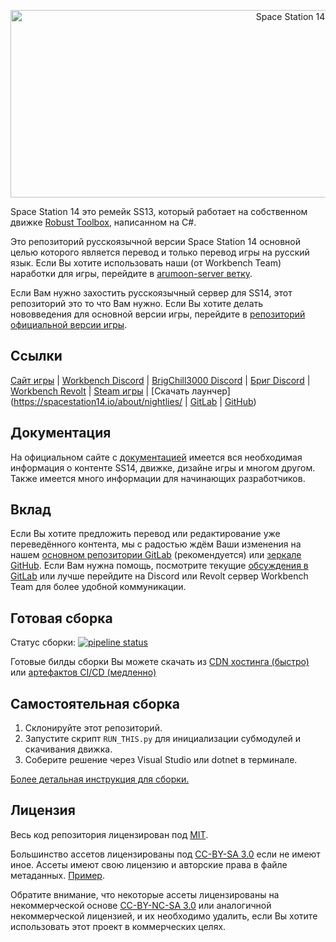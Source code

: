 <p align="center"> <img alt="Space Station 14" width="880" height="300" src="https://raw.githubusercontent.com/space-wizards/asset-dump/de329a7898bb716b9d5ba9a0cd07f38e61f1ed05/github-logo.svg" /></p>

Space Station 14 это ремейк SS13, который работает на собственном движке [Robust Toolbox](https://github.com/space-wizards/RobustToolbox), написанном на C#.

Это репозиторий русскоязычной версии Space Station 14 основной целью которого является перевод и только перевод игры на русский язык. Если Вы хотите использовать наши (от Workbench Team) наработки для игры, перейдите в [arumoon-server ветку](https://gitlab.workbench.network/Workbench-Team/space-station-14/-/tree/arumoon-server).

Если Вам нужно захостить русскоязычный сервер для SS14, этот репозиторий это то что Вам нужно. Если Вы хотите делать нововведения для основной версии игры, перейдите в [репозиторий официальной версии игры](https://github.com/space-wizards/space-station-14).

## Ссылки

[Сайт игры](https://spacestation14.io/) | [Workbench Discord](https://discord.gg/Dxqz5gy) | [BrigChill3000 Discord](https://discord.gg/5hktPQ5sdG) | [Бриг Discord](https://discord.gg/UEQDBC2TEj) | [Workbench Revolt](https://rvlt.gg/wcYASVKF) | [Steam игры](https://store.steampowered.com/app/1255460/Space_Station_14/) | [Скачать лаунчер](https://spacestation14.io/about/nightlies/ | [GitLab](https://gitlab.workbench.network/Workbench-Team/space-station-14) | [GitHub](https://github.com/Workbench-Team/space-station-14))

## Документация

На официальном сайте с [документацией](https://docs.spacestation14.io/) имеется вся необходимая информация о контенте SS14, движке, дизайне игры и многом другом. Также имеется много информации для начинающих разработчиков.

## Вклад

Если Вы хотите предложить перевод или редактирование уже переведённого контента, мы с радостью ждём Ваши изменения на нашем [основном репозитории GitLab](https://gitlab.workbench.network/Workbench-Team/space-station-14) (рекомендуется) или [зеркале GitHub](https://github.com/Workbench-Team/space-station-14). Если Вам нужна помощь, посмотрите текущие [обсуждения в GitLab](https://gitlab.workbench.network/Workbench-Team/space-station-14/-/issues) или лучше перейдите на Discord или Revolt сервер Workbench Team для более удобной коммуникации.

## Готовая сборка

Статус сборки: [![pipeline status](https://gitlab.workbench.network/Workbench-Team/space-station-14/badges/master-ru/pipeline.svg)](https://gitlab.workbench.network/Workbench-Team/space-station-14/-/commits/master-ru)

Готовые билды сборки Вы можете скачать из [CDN хостинга (быстро)](https://ss14.lolicon.monster/builds/master-ru-builds.html) или [артефактов CI/CD (медленно)](https://gitlab.workbench.network/Workbench-Team/space-station-14/-/pipelines?page=1&scope=all&ref=master-ru&status=success)

## Самостоятельная сборка

1. Склонируйте этот репозиторий.
2. Запустите скрипт `RUN_THIS.py` для инициализации субмодулей и скачивания движка.
3. Соберите решение через Visual Studio или dotnet в терминале.

[Более детальная инструкция для сборки.](https://docs.spacestation14.com/en/general-development/setup.html)

## Лицензия

Весь код репозитория лицензирован под [MIT](https://gitlab.workbench.network/Workbench-Team/space-station-14/blob/master-ru/LICENSE.TXT).

Большинство ассетов лицензированы под [CC-BY-SA 3.0](https://creativecommons.org/licenses/by-sa/3.0/) если не имеют иное. Ассеты имеют свою лицензию и авторские права в файле метаданных. [Пример](https://gitlab.workbench.network/Workbench-Team/space-station-14/blob/master-ru/Resources/Textures/Objects/Tools/crowbar.rsi/meta.json).

Обратите внимание, что некоторые ассеты лицензированы на некоммерческой основе [CC-BY-NC-SA 3.0](https://creativecommons.org/licenses/by-nc-sa/3.0/) или аналогичной некоммерческой лицензией, и их необходимо удалить, если Вы хотите использовать этот проект в коммерческих целях.

